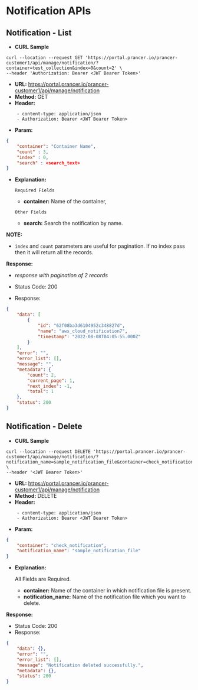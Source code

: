 **Notification APIs**
===

**Notification - List**
---

- **CURL Sample**

``` curl
curl --location --request GET 'https://portal.prancer.io/prancer-customer1/api/manage/notification/?container=test_collection&index=0&count=2' \
--header 'Authorization: Bearer <JWT Bearer Token>'
```

- **URL:** <https://portal.prancer.io/prancer-customer1/api/manage/notification>
- **Method:** GET
- **Header:**

``` code
    - content-type: application/json
    - Authorization: Bearer <JWT Bearer Token>
```

- **Param:**

``` json
{
    "container": "Container Name",
    "count" : 3,
    "index" : 0,
    "search" : <search_text>
}
```

- **Explanation:**

    `Required Fields`
    - **container:** Name of the container,

    `Other Fields`
    - **search:** Search the notification by name.

 **NOTE:**

- `index` and `count` parameters are useful for pagination. If no index pass then it will return all the records.

**Response:**

- _response with pagination of 2 records_

- Status Code: 200
- Response:

``` json
{
    "data": [
        {
            "id": "62f08ba3d6104952c348827d",
            "name": "aws_cloud_notification7",
            "timestamp": "2022-08-08T04:05:55.000Z"
        }
    ],
    "error": "",
    "error_list": [],
    "message": "",
    "metadata": {
        "count": 2,
        "current_page": 1,
        "next_index": -1,
        "total": 1
    },
    "status": 200
}
```


**Notification - Delete**
---

- **CURL Sample**

``` curl
curl --location --request DELETE 'https://portal.prancer.io/prancer-customer1/api/manage/notification/?notification_name=sample_notification_file&container=check_notification' \
--header '<JWT Bearer Token>'
```

- **URL:** <https://portal.prancer.io/prancer-customer1/api/manage/notification>
- **Method:** DELETE
- **Header:**

``` code
    - content-type: application/json
    - Authorization: Bearer <JWT Bearer Token>
```

- **Param:**

``` json
{
    "container": "check_notification",
    "notification_name": "sample_notification_file"
}
```

- **Explanation:**

    All Fields are Required.
  - **container:** Name of the container in which notification file is present.
  - **notification_name:** Name of the notification file which you want to delete.


**Response:**

- Status Code: 200
- Response:

``` json
{
    "data": {},
    "error": "",
    "error_list": [],
    "message": "Notification deleted successfully.",
    "metadata": {},
    "status": 200
}
```
